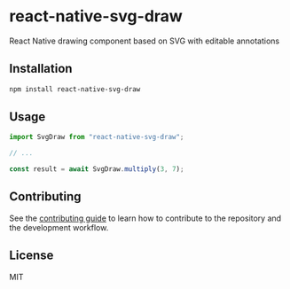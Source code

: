 # react-native-svg-draw

React Native drawing component based on SVG with editable annotations

## Installation

```sh
npm install react-native-svg-draw
```

## Usage

```js
import SvgDraw from "react-native-svg-draw";

// ...

const result = await SvgDraw.multiply(3, 7);
```

## Contributing

See the [contributing guide](CONTRIBUTING.md) to learn how to contribute to the repository and the development workflow.

## License

MIT
